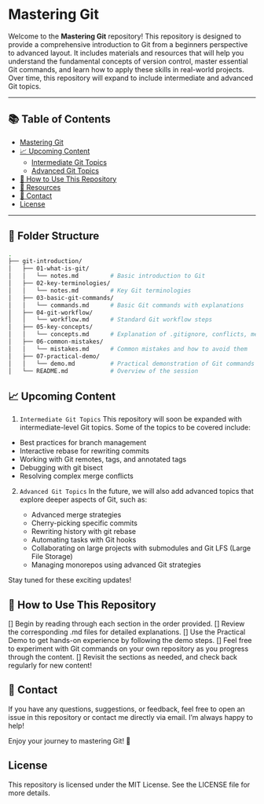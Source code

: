 # Mastering Git

Welcome to the **Mastering Git** repository! This repository is designed to provide a comprehensive introduction to Git from a beginners perspective to advanced layout. It includes materials and resources that will help you understand the fundamental concepts of version control, master essential Git commands, and learn how to apply these skills in real-world projects. Over time, this repository will expand to include intermediate and advanced Git topics.

---

## 📚 Table of Contents

- [Mastering Git ](#mastering-git-basics)
- [📈 Upcoming Content](#-upcoming-content)
  - [Intermediate Git Topics](#intermediate-git-topics)
  - [Advanced Git Topics](#advanced-git-topics)
- [🚀 How to Use This Repository](#-how-to-use-this-repository)
- [🔗 Resources](#-resources)
- [💬 Contact](#-contact)
- [License](#license)

---

## 📁 Folder Structure

```bash
.
├── git-introduction/
│   ├── 01-what-is-git/
│   │   └── notes.md         # Basic introduction to Git
│   ├── 02-key-terminologies/
│   │   └── notes.md         # Key Git terminologies
│   ├── 03-basic-git-commands/
│   │   └── commands.md      # Basic Git commands with explanations
│   ├── 04-git-workflow/
│   │   └── workflow.md      # Standard Git workflow steps
│   ├── 05-key-concepts/
│   │   └── concepts.md      # Explanation of .gitignore, conflicts, merge, and rebase
│   ├── 06-common-mistakes/
│   │   └── mistakes.md      # Common mistakes and how to avoid them
│   ├── 07-practical-demo/
│   │   └── demo.md          # Practical demonstration of Git commands
│   └── README.md            # Overview of the session


```

## 📈 Upcoming Content

1. `Intermediate Git Topics`
This repository will soon be expanded with intermediate-level Git topics. Some of the topics to be covered include:

  - Best practices for branch management
  - Interactive rebase for rewriting commits
  - Working with Git remotes, tags, and annotated tags
  - Debugging with git bisect
  - Resolving complex merge conflicts

2. `Advanced Git Topics`
In the future, we will also add advanced topics that explore deeper aspects of Git, such as:

   - Advanced merge strategies
   - Cherry-picking specific commits
   - Rewriting history with git rebase
   - Automating tasks with Git hooks
   -  Collaborating on large projects with submodules and Git LFS (Large File Storage)
   - Managing monorepos using advanced Git strategies


Stay tuned for these exciting updates!

## 🚀 How to Use This Repository
   [] Begin by reading through each section in the order provided.
   [] Review the corresponding .md files for detailed explanations.
   [] Use the Practical Demo to get hands-on experience by following the demo steps.
   [] Feel free to experiment with Git commands on your own repository as you progress through the content.
   [] Revisit the sections as needed, and check back regularly for new content!


## 💬 Contact
If you have any questions, suggestions, or feedback, feel free to open an issue in this repository or contact me directly via email. I’m always happy to help!

Enjoy your journey to mastering Git! 🚀

## License
This repository is licensed under the MIT License. See the LICENSE file for more details.